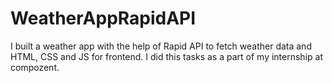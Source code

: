 # WeatherAppRapidAPI
I built a weather app with the help of Rapid API to fetch weather data and HTML, CSS and JS for frontend. I did this tasks as a part of my internship at compozent.

